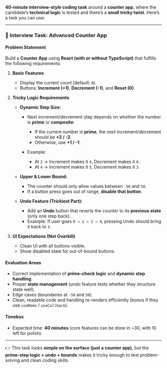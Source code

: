 **40-minute interview-style coding task** around a **counter app**, where the candidate’s **technical logic** is tested and there’s a **small tricky twist**.
Here’s a task you can use:

---

### 📝 Interview Task: Advanced Counter App

#### Problem Statement

Build a **Counter App** using **React (with or without TypeScript)** that fulfills the following requirements:

1. **Basic Features**

   * Display the current count (default: `0`).
   * Buttons: **Increment (+1)**, **Decrement (-1)**, and **Reset (0)**.

2. **Tricky Logic Requirements**

   * **Dynamic Step Size:**

     * Next increment/decrement step depends on whether the number is **prime** or **composite**:

       * If the current number is **prime**, the next increment/decrement should be **+2 / -2**.
       * Otherwise, use **+1 / -1**.
     * Example:

       * At `2` → Increment makes it `4`, Decrement makes it `0`.
       * At `4` → Increment makes it `5`, Decrement makes it `3`.

   * **Upper & Lower Bound:**

     * The counter should only allow values between `-50` and `50`.
     * If a button press goes out of range, **disable that button**.

   * **Undo Feature (Trickiest Part):**

     * Add an **Undo** button that reverts the counter to its **previous state** (only one step back).
     * Example: If user goes `0 → 1 → 2 → 4`, pressing Undo should bring it back to `2`.

3. **UI Expectations (Not Overkill)**

   * Clean UI with all buttons visible.
   * Show disabled state for out-of-bound buttons.

#### Evaluation Areas

* Correct implementation of **prime-check logic** and **dynamic step handling**.
* Proper **state management** (undo feature tests whether they structure state well).
* Edge cases (boundaries at `-50` and `50`).
* Clean, readable code and handling re-renders efficiently (bonus if they use `useMemo` / `useCallback`).

#### Timebox

* Expected time: **40 minutes** (core features can be done in \~30, with 10 left for polish).

---

👉 This task looks **simple on the surface (just a counter app)**, but the **prime-step logic + undo + bounds** makes it tricky enough to test problem-solving and clean coding skills.
